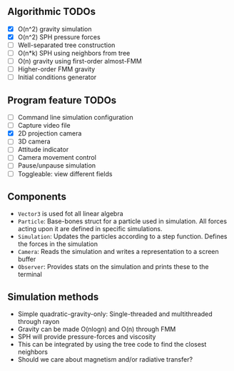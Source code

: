 ## Algorithmic TODOs
- [x] O(n^2) gravity simulation
- [x] O(n^2) SPH pressure forces
- [ ] Well-separated tree construction
- [ ] O(n*k) SPH using neighbors from tree
- [ ] O(n) gravity using first-order almost-FMM
- [ ] Higher-order FMM gravity
- [ ] Initial conditions generator

## Program feature TODOs
- [ ] Command line simulation configuration
- [ ] Capture video file
- [x] 2D projection camera
- [ ] 3D camera
- [ ] Attitude indicator
- [ ] Camera movement control
- [ ] Pause/unpause simulation
- [ ] Toggleable: view different fields

## Components
- `Vector3` is used fot all linear algebra
- `Particle`: Base-bones struct for a particle used in simulation. All forces acting upon it are defined in specific simulations.
- `Simulation`: Updates the particles according to a step function. Defines the forces in the simulation
- `Camera`: Reads the simulation and writes a representation to a screen buffer
- `Observer`: Provides stats on the simulation and prints these to the terminal

## Simulation methods
- Simple quadratic-gravity-only: Single-threaded and multithreaded through rayon
- Gravity can be made O(nlogn) and O(n) through FMM
- SPH will provide pressure-forces and viscosity
- This can be integrated by using the tree code to find the closest neighbors
- Should we care about magnetism and/or radiative transfer?